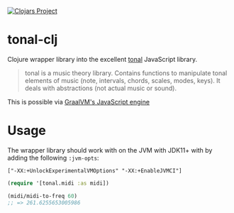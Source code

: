 [![Clojars Project](https://img.shields.io/clojars/v/wavejumper/tonal.svg)](https://clojars.org/wavejumper/tonal)

# tonal-clj

Clojure wrapper library into the excellent [tonal](https://github.com/tonaljs/tonal) JavaScript library.

> tonal is a music theory library. Contains functions to manipulate tonal elements of music (note, intervals, chords, scales, modes, keys). It deals with abstractions (not actual music or sound).

This is possible via [GraalVM's JavaScript engine](https://medium.com/graalvm/graalvms-javascript-engine-on-jdk11-with-high-performance-3e79f968a819)

# Usage



The wrapper library should work with on the JVM with JDK11+ with by adding the following `:jvm-opts`:

```
["-XX:+UnlockExperimentalVMOptions" "-XX:+EnableJVMCI"]
```

```clojure
(require '[tonal.midi :as midi])

(midi/midi-to-freq 60)
;; => 261.6255653005986
```

